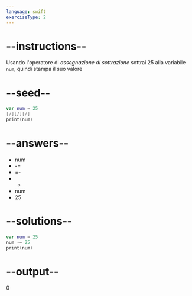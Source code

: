 ```yaml
---
language: swift
exerciseType: 2
---
```


# --instructions--

Usando l'operatore di *assegnazione di sottrazione* sottrai 25 alla variabile `num`, quindi stampa il suo valore

# --seed--

```swift
var num = 25
[/][/][/]
print(num)
```

# --answers--

- num 
- -= 
- =- 
- - 
- num 
- 25

# --solutions--

```swift
var num = 25
num -= 25
print(num)
```

# --output--

0

